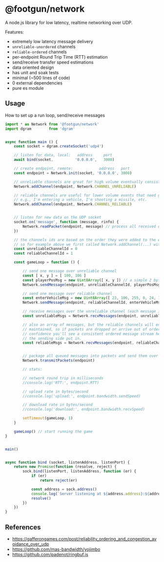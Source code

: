 # @footgun/network

A node.js library for low latency, realtime networking over UDP.

Features:

* extremely low latency message delivery
* `unreliable-unordered` channels
* `reliable-ordered` channels
* per-endpoint Round Trip Time (RTT) estimation
* send/receive transfer speed estimations
* data oriented design
* has unit and soak tests
* minimal (~500 lines of code)
* 0 external dependencies
* pure es module


## Usage

How to set up a run loop, send/receive messages

```javascript
import * as Network from '@footgun/network'
import dgram        from 'dgram'


async function main () {
    const socket = dgram.createSocket('udp4')

    // listen for data, local:   address     port
    await bind(socket,          '0.0.0.0',   3000)

    // create endpoint, remote:            address   port
    const endpoint = Network.init(socket, '0.0.0.0', 3000)

    // unreliable channels are great for high volume eventually consistent data like player positions, etc.
    Network.addChannel(endpoint, Network.CHANNEL_UNRELIABLE)

    // reliable channels are useful for lower volume events that need guaranteed, in order delivery
    // e.g., I'm entering a vehicle, I'm shooting a missile, etc.
    Network.addChannel(endpoint, Network.CHANNEL_RELIABLE)


    // listen for new data on the UDP socket
    socket.on('message', function (message, rinfo) {
        Network.readPacket(endpoint, message) // process all received data through the endpoint
    })

    // the channels ids are based on the order they were added to the endpoint.
    // so for example above we first called Network.addChannel(...) with CHANNEL_UNRELIABLE so it's channelid is 0
    const unreliableChannelId = 0
    const reliableChannelId = 1

    const gameLoop = function () {

        // send one message over unreliable channel
        const [ x, y ] = [ 100, 106 ]
        const playerPosMsg = new Uint8Array([ x, y ]) // a simple 2 byte message to send
        Network.sendMessage(endpoint, unreliableChannelId, playerPosMsg, playerPosMsg.byteLength)

        // send one message over reliable channel
        const enterVehicleMsg = new Uint8Array([ 23, 106, 255, 0, 24, 14, 91 ]) 
        Network.sendMessage(endpoint, reliableChannelId, enterVehicleMsg, enterVehicleMsg.byteLength)

        // receive messages over the unreliable channel (each message is a Uint8Array)
        const unreliableMsgs = Network.recvMessages(endpoint, unreliableChannelId)

        // also an array of messages, but the reliable channels will ensure the order is
        // maintained, so if packets are dropped or arrive out of order you can still have
        // confidence you'll see a consistent ordered message stream here that matches what
        // the sending side put in.
        const reliableMsgs = Network.recvMessages(endpoint, reliableChannelId)


        // package all queued messages into packets and send them over the underlying UDP socket
        Network.transmitPackets(endpoint)

        // stats:

        // network round trip in milliseconds
        //console.log('RTT:', endpoint.RTT)

        // upload rate in bytes/second
        //console.log('upload:', endpoint.bandwidth.sendSpeed)

        // download rate in bytes/second
        //console.log('download:', endpoint.bandwidth.recvSpeed)

        setTimeout(gameLoop, 1)
    }

    gameLoop() // start running the game
}


main()


async function bind (socket, listenAddress, listenPort) {
    return new Promise(function (resolve, reject) {
        sock.bind(listenPort, listenAddress, function (er) {
            if (er)
                return reject(er)

            const address = sock.address()
            console.log(`Server listening at ${address.address}:${address.port}.`)
            resolve()
        })
    })
}


```


## References

* https://gafferongames.com/post/reliability_ordering_and_congestion_avoidance_over_udp
* https://github.com/mas-bandwidth/yojimbo
* https://github.com/padenot/ringbuf.js
